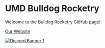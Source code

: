 # UMD Bulldog Rocketry

Welcome to the Bulldog Rocketry GitHub page!

[Our Website](https://bulldogrocketry.org)

[![Discord Banner 1](https://discord.com/api/guilds/753997419678662716/widget.png?style=banner3)](https://discord.gg/HNsR6rvpsf)